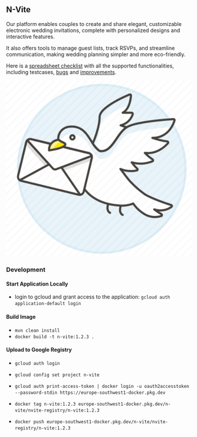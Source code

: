 ## N-Vite

Our platform enables couples to create and share elegant, 
customizable electronic wedding invitations, complete with personalized designs and interactive features. 

It also offers tools to manage guest lists, track RSVPs, and streamline communication, 
making wedding planning simpler and more eco-friendly.

Here is a [spreadsheet checklist](https://docs.google.com/spreadsheets/d/1p1IBNcukyfj4lw2CZX7oXG4OgLBP_xVST_9aSGrVU08/edit?usp=sharing) with all the supported functionalities, including testcases, [bugs](https://github.com/etrandafir93/n-vite/issues?q=is%3Aissue+is%3Aopen+label%3ABUG) and [improvements](https://github.com/etrandafir93/n-vite/issues?q=is%3Aissue+is%3Aopen+label%3Aimprovement).

![logo](./src/main/resources/static/icons/n-vite-logo.png)


### Development

#### Start Application Locally
- login to gcloud and grant access to the application: `gcloud auth application-default login`

#### Build Image

- `mvn clean install`
- `docker build -t n-vite:1.2.3 .`

#### Upload to Google Registry

- `gcloud auth login`
- `gcloud config set project n-vite`
- `gcloud auth print-access-token | docker login -u oauth2accesstoken --password-stdin https://europe-southwest1-docker.pkg.dev`


- `docker tag n-vite:1.2.3 europe-southwest1-docker.pkg.dev/n-vite/nvite-registry/n-vite:1.2.3`
- `docker push europe-southwest1-docker.pkg.dev/n-vite/nvite-registry/n-vite:1.2.3`




